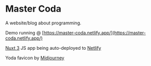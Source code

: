 # Master Coda
A website/blog about programming.

Demo running @ [https://master-coda.netlify.app/](https://master-coda.netlify.app/)

[Nuxt 3](https://v3.nuxtjs.org/) JS app being auto-deployed to [Netlify](https://netlify.app/)

Yoda favicon by [Midjourney](https://www.midjourney.com/)
